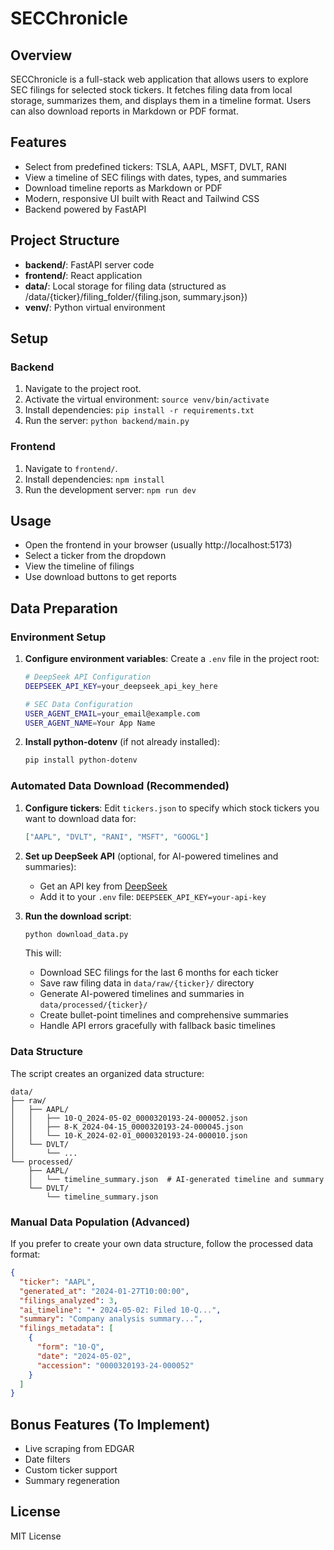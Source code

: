 # SECChronicle

## Overview

SECChronicle is a full-stack web application that allows users to explore SEC filings for selected stock tickers. It fetches filing data from local storage, summarizes them, and displays them in a timeline format. Users can also download reports in Markdown or PDF format.

## Features

- Select from predefined tickers: TSLA, AAPL, MSFT, DVLT, RANI
- View a timeline of SEC filings with dates, types, and summaries
- Download timeline reports as Markdown or PDF
- Modern, responsive UI built with React and Tailwind CSS
- Backend powered by FastAPI

## Project Structure

- **backend/**: FastAPI server code
- **frontend/**: React application
- **data/**: Local storage for filing data (structured as /data/{ticker}/filing_folder/{filing.json, summary.json})
- **venv/**: Python virtual environment

## Setup

### Backend

1. Navigate to the project root.
2. Activate the virtual environment: `source venv/bin/activate`
3. Install dependencies: `pip install -r requirements.txt`
4. Run the server: `python backend/main.py`

### Frontend

1. Navigate to `frontend/`.
2. Install dependencies: `npm install`
3. Run the development server: `npm run dev`

## Usage

- Open the frontend in your browser (usually http://localhost:5173)
- Select a ticker from the dropdown
- View the timeline of filings
- Use download buttons to get reports

## Data Preparation

### Environment Setup

1. **Configure environment variables**: Create a `.env` file in the project root:
   ```bash
   # DeepSeek API Configuration
   DEEPSEEK_API_KEY=your_deepseek_api_key_here
   
   # SEC Data Configuration
   USER_AGENT_EMAIL=your_email@example.com
   USER_AGENT_NAME=Your App Name
   ```

2. **Install python-dotenv** (if not already installed):
   ```bash
   pip install python-dotenv
   ```

### Automated Data Download (Recommended)

1. **Configure tickers**: Edit `tickers.json` to specify which stock tickers you want to download data for:
   ```json
   ["AAPL", "DVLT", "RANI", "MSFT", "GOOGL"]
   ```

2. **Set up DeepSeek API** (optional, for AI-powered timelines and summaries):
   - Get an API key from [DeepSeek](https://platform.deepseek.com/)
   - Add it to your `.env` file: `DEEPSEEK_API_KEY=your-api-key`

3. **Run the download script**:
   ```bash
   python download_data.py
   ```

   This will:
   - Download SEC filings for the last 6 months for each ticker
   - Save raw filing data in `data/raw/{ticker}/` directory
   - Generate AI-powered timelines and summaries in `data/processed/{ticker}/`
   - Create bullet-point timelines and comprehensive summaries
   - Handle API errors gracefully with fallback basic timelines

### Data Structure

The script creates an organized data structure:

```
data/
├── raw/
│   ├── AAPL/
│   │   ├── 10-Q_2024-05-02_0000320193-24-000052.json
│   │   ├── 8-K_2024-04-15_0000320193-24-000045.json
│   │   └── 10-K_2024-02-01_0000320193-24-000010.json
│   └── DVLT/
│       └── ...
└── processed/
    ├── AAPL/
    │   └── timeline_summary.json  # AI-generated timeline and summary
    └── DVLT/
        └── timeline_summary.json
```

### Manual Data Population (Advanced)

If you prefer to create your own data structure, follow the processed data format:

```json
{
  "ticker": "AAPL",
  "generated_at": "2024-01-27T10:00:00",
  "filings_analyzed": 3,
  "ai_timeline": "• 2024-05-02: Filed 10-Q...",
  "summary": "Company analysis summary...",
  "filings_metadata": [
    {
      "form": "10-Q",
      "date": "2024-05-02",
      "accession": "0000320193-24-000052"
    }
  ]
}
```

## Bonus Features (To Implement)

- Live scraping from EDGAR
- Date filters
- Custom ticker support
- Summary regeneration

## License

MIT License
